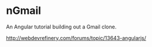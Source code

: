 # nGmail
An Angular tutorial building out a Gmail clone.

http://webdevrefinery.com/forums/topic/13643-angularjs/